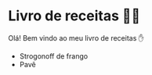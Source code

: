 # Livro de receitas :man_cook:

Olá! Bem vindo ao meu livro de receitas :hand:	

- Strogonoff de frango
- Pavê